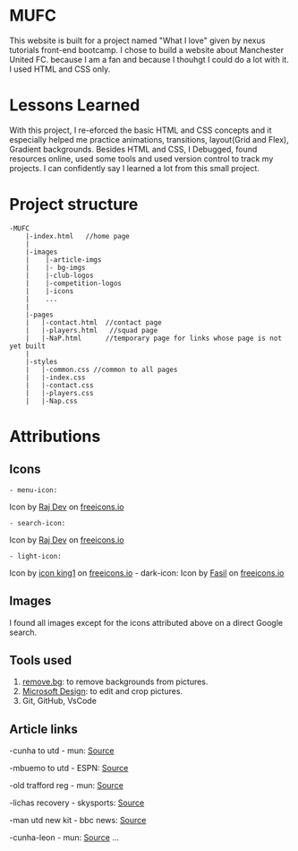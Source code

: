 # MUFC
This website is built for a project named "What I love" given by nexus tutorials front-end bootcamp. I chose to build a website about Manchester United FC. because I am a fan and because I thouhgt I could do a lot with it. I used HTML and CSS only. 

# Lessons Learned
With this project, I re-eforced the basic HTML and CSS concepts and it especially helped me practice animations, transitions, layout(Grid and Flex), Gradient backgrounds. Besides HTML and CSS, I Debugged, found resources online, used some tools and used version control to track my projects. I can confidently say I learned a lot from this small project.

# Project structure
    -MUFC
        |-index.html   //home page
        |
        |-images
        |    |-article-imgs
        |    |- bg-imgs
        |    |-club-logos
        |    |-competition-logos
        |    |-icons
        |    ...
        |
        |-pages
        |   |-contact.html  //contact page
        |   |-players.html   //squad page
        |   |-NaP.html      //temporary page for links whose page is not yet built
        |
        |-styles
        |   |-common.css //common to all pages 
        |   |-index.css
        |   |-contact.css
        |   |-players.css
        |   |-Nap.css

# Attributions

## Icons
    - menu-icon: 
Icon by <a class="link_pro" href="https://freeicons.io/business-and-online-icons/menu-icon-icon">Raj Dev</a> on <a href="https://freeicons.io">freeicons.io</a>

    - search-icon: 
Icon by <a class="link_pro" href="https://freeicons.io/documents-icons/icon-search-icon-7380">Raj Dev</a> on <a href="https://freeicons.io">freeicons.io</a>

    - light-icon: 
Icon by <a class="link_pro" href="https://freeicons.io/basic-ui-elements-2/sun-icon-1171">icon king1</a> on <a href="https://freeicons.io">freeicons.io</a>
    - dark-icon:
Icon by <a class="link_pro" href="https://freeicons.io/free-mobile-app-icons/moon-icon-21462">Fasil</a> on <a href="https://freeicons.io">freeicons.io</a>

## Images
I found all images except for the icons attributed above on a direct Google search.

## Tools used
1. <a href="https://www.remove.bg/">remove.bg</a>: to remove backgrounds from pictures.
2. <a href="https://designer.microsoft.com/">Microsoft Design</a>: to edit and crop pictures.
3. Git, GitHub, VsCode

## Article links

-cunha to utd - mun: <a href="https://www.manutd.com/en/news/detail/matheus-cunha-signs-for-man-utd-from-wolves">Source</a>

-mbuemo to utd - ESPN: <a href="https://www.espn.com/soccer/story/_/id/45768381/man-united-transfers-deal-agreed-bryan-mbeumo-sources">Source</a>

-old trafford reg - mun: <a href="https://www.manutd.com/en/news/detail/old-trafford-regeneration-task-force-update-on-17-january-2025">Source</a>

-lichas recovery - skysports: <a href="https://www.skysports.com/football/news/11095/13380428/man-utd-defender-lisandro-martinez-working-hard-to-return-from-injury-as-early-as-possible-next-season">Source</a>

-man utd new kit - bbc news: <a href="https://www.bbc.com/sport/football/articles/c626ynk3dk6o">Source</a>

-cunha-leon - mun: <a href="https://www.manutd.com/en/news/detail/how-did-matheus-cunha-and-diego-leon-do-in-first-game-for-man-utd">Source</a>
...